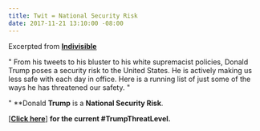 ```yaml
---
title: Twit = National Security Risk
date: 2017-11-21 13:10:00 -08:00
---
```


Excerpted from [**Indivisible**](https://www.indivisible.org/) 

"  From his tweets to his bluster to his white supremacist policies, Donald Trump poses a security risk to the United States. He is actively making us less safe with each day in office. Here is a running list of just some of the ways he has threatened our safety.  "

"  **Donald **Trump** is a **National Security Risk**. 

[[**Click here**](https://www.indivisible.org/resource/donald-trump-national-security-risk-heres-current-trumpthreatlevel/)] **for the current #TrumpThreatLevel.**

